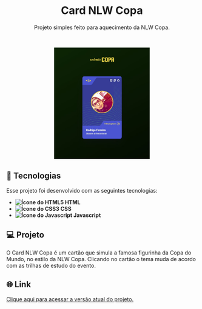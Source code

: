 <h1 align="center"> Card NLW Copa </h1>

<p align="center">
  Projeto simples feito para aquecimento da NLW Copa.
</p>

<br>

<p align="center">
  <img src="./github/project-image.jpg" alt="Imagem do projeto" width="50%"/>
</p>

## 🚀 Tecnologias

Esse projeto foi desenvolvido com as seguintes tecnologias:

- <strong>
    <img src="https://img.icons8.com/color/344/html-5--v1.png" alt="Ícone do HTML5" style="width: 18px;" /> 
      HTML
  </strong>
- <strong>
    <img src="https://img.icons8.com/color/344/css3.png" alt="Ícone do CSS3" style="width: 18px;" /> 
      CSS
  </strong>
- <strong>
     <img src="https://img.icons8.com/color/344/javascript--v1.png" alt="Ícone do Javascript" style="width: 16px;" /> 
      Javascript
  </strong>

## 💻 Projeto

O Card NLW Copa é um cartão que simula a famosa figurinha da Copa do Mundo, no estilo da NLW Copa. Clicando no cartão o tema muda de acordo com as trilhas de estudo do evento.

## 🌐 Link 

<a href="https://rfweb.com.br/app/nlw-copa/card/card.html" target="_blank">Clique aqui para acessar a versão atual do projeto.</a>